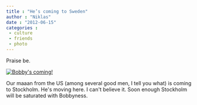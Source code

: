```yaml
---
title : "He’s coming to Sweden"
author : "Niklas"
date : "2012-06-15"
categories : 
 - culture
 - friends
 - photo
---
```


Praise be.

[![Bobby's coming!](https://niklasblog.com/wp-content/2012-06-15-bobby.jpg "Bobby's coming!")](https://niklasblog.com/?attachment_id=11002)

Our maaan from the US (among several good men, I tell you what) is coming to Stockholm. He's moving here. I can't believe it. Soon enough Stockholm will be saturated with Bobbyness.
